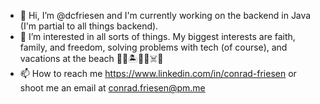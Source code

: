 - 👋 Hi, I’m @dcfriesen and I'm currently working on the backend in Java (I'm partial to all things backend).
- 👀 I’m interested in all sorts of things. My biggest interests are faith, family, and freedom, solving problems with tech (of course), and vacations at the beach 🗿🌋🏝🏴‍☠️☠️🍹
- 📫 How to reach me https://www.linkedin.com/in/conrad-friesen or shoot me an email at conrad.friesen@pm.me

<!---
dcfriesen/dcfriesen is a ✨ special ✨ repository because its `README.md` (this file) appears on your GitHub profile.
You can click the Preview link to take a look at your changes.
--->
